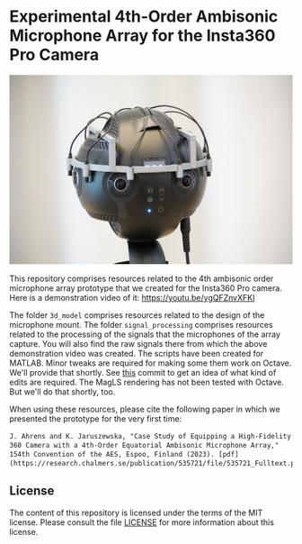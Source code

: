 # Experimental 4th-Order Ambisonic Microphone Array for the Insta360 Pro Camera

![prototype](pics/prototype.jpg "prototype")

This repository comprises resources related to the 4th ambisonic order microphone array prototype that we created for the Insta360 Pro camera. Here is a demonstration video of it: https://youtu.be/ygQFZnvXFKI

The folder `3d_model` comprises resources related to the design of the microphone mount. The folder `signal_processing` comprises resources related to the processing of the signals that the microphones of the array capture. You will also find the raw signals there from which the above demonstration video was created.  The scripts have been created for MATLAB. Minor tweaks are required for making some them work on Octave. We'll provide that shortly. See [this](https://github.com/AppliedAcousticsChalmers/ambisonic-encoding/commit/76088d25df88498b9505526ae59e62d48b10267b) commit to get an idea of what kind of edits are required. The MagLS rendering has not been tested with Octave. But we'll do that shortly, too.

When using these resources, please cite the following paper in which we presented the prototype for the very first time:

    J. Ahrens and K. Jaruszewska, "Case Study of Equipping a High-Fidelity 360 Camera with a 4th-Order Equatorial Ambisonic Microphone Array," 154th Convention of the AES, Espoo, Finland (2023). [pdf](https://research.chalmers.se/publication/535721/file/535721_Fulltext.pdf)

## License
The content of this repository is licensed under the terms of the MIT license. Please consult the file [LICENSE](LICENSE) for more information about this license.